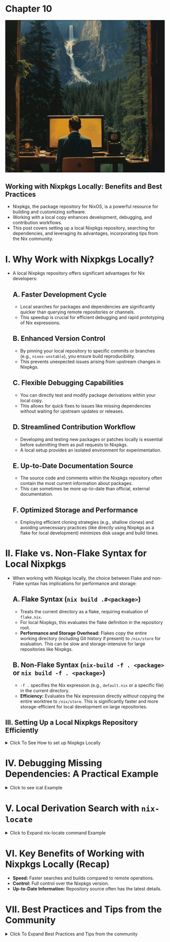 # Chapter 10

<!-- toc -->

![gruv18](images/gruv18.png)

## Working with Nixpkgs Locally: Benefits and Best Practices

- Nixpkgs, the package repository for NixOS, is a powerful resource for building and customizing software.
- Working with a local copy enhances development, debugging, and contribution workflows.
- This post covers setting up a local Nixpkgs repository, searching for dependencies, and leveraging its advantages, incorporating tips from the Nix community.

# I. Why Work with Nixpkgs Locally?

- A local Nixpkgs repository offers significant advantages for Nix developers:

  ## A. Faster Development Cycle

  - Local searches for packages and dependencies are significantly quicker than querying remote repositories or channels.
  - This speedup is crucial for efficient debugging and rapid prototyping of Nix expressions.

  ## B. Enhanced Version Control

  - By pinning your local repository to specific commits or branches (e.g., `nixos-unstable`), you ensure build reproducibility.
  - This prevents unexpected issues arising from upstream changes in Nixpkgs.

  ## C. Flexible Debugging Capabilities

  - You can directly test and modify package derivations within your local copy.
  - This allows for quick fixes to issues like missing dependencies without waiting for upstream updates or releases.

  ## D. Streamlined Contribution Workflow

  - Developing and testing new packages or patches locally is essential before submitting them as pull requests to Nixpkgs.
  - A local setup provides an isolated environment for experimentation.

  ## E. Up-to-Date Documentation Source

  - The source code and comments within the Nixpkgs repository often contain the most current information about packages.
  - This can sometimes be more up-to-date than official, external documentation.

  ## F. Optimized Storage and Performance

  - Employing efficient cloning strategies (e.g., shallow clones) and avoiding unnecessary practices (like directly using Nixpkgs as a flake for local development) minimizes disk usage and build times.

# II. Flake vs. Non-Flake Syntax for Local Nixpkgs

- When working with Nixpkgs locally, the choice between Flake and non-Flake syntax has implications for performance and storage:

  ## A. Flake Syntax (`nix build .#<package>`)

  - Treats the current directory as a flake, requiring evaluation of `flake.nix`.
  - For local Nixpkgs, this evaluates the flake definition in the repository root.
  - **Performance and Storage Overhead:** Flakes copy the entire working directory (including Git history if present) to `/nix/store` for evaluation. This can be slow and storage-intensive for large repositories like Nixpkgs.

  ## B. Non-Flake Syntax (`nix-build -f . <package>` or `nix build -f . <package>`)

  - `-f .` specifies the Nix expression (e.g., `default.nix` or a specific file) in the current directory.
  - **Efficiency:** Evaluates the Nix expression directly _without_ copying the entire worktree to `/nix/store`. This is significantly faster and more storage-efficient for local development on large repositories.

## III. Setting Up a Local Nixpkgs Repository Efficiently

<details>
<summary>Click To See How to set up Nixpkgs Locally</summary>

- Cloning Nixpkgs requires careful consideration due to its size.

## A. Initial Clone: Shallow Cloning

- To avoid downloading the entire history, perform a shallow clone:
  ```bash
  git clone [https://github.com/NixOS/nixpkgs](https://github.com/NixOS/nixpkgs) --depth 1
  cd nixpkgs
  ```

## B. Managing Branches with Worktrees

- Use Git worktrees to manage different branches efficiently:

  ```bash
  git fetch --all --prune --depth=1
  git worktree add -b nixos-unstable nixos-unstable # For just unstable
  ```

- **Explanation of `git worktree`:** Allows multiple working directories attached to the same `.git` directory, sharing history and objects but with separate checked-out files.
- `git worktree add`: Creates a new working directory for the specified branch (`nixos-unstable` in this case).

</details>

# IV. Debugging Missing Dependencies: A Practical Example

<details>
<summary> Click to see icat Example </summary>

- Let's say you're trying to build `icat` locally and encounter a missing dependency error:

```nix
nix-build -A icat
# ... (Error log showing "fatal error: X11/Xlib.h: No such file or directory")
```

- The error `fatal error: X11/Xlib.h: No such file or directory` indicates a missing X11 dependency.

## A. Online Search with `search.nixos.org`

- The Nixpkgs package search website ([https://search.nixos.org/packages](https://search.nixos.org/packages)) is a valuable first step.
- However, broad terms like "x11" can yield many irrelevant results.
- **Tip:** Utilize the left sidebar to filter by package sets (e.g., "xorg").

## B. Local Source Code Search with `rg` (ripgrep)

- Familiarity with searching the Nixpkgs source code is crucial for finding dependencies.
- Navigate to your local `nixpkgs/` directory and use `rg`:

  ```bash
  rg "x11 =" pkgs # Case-sensitive search
  ```

  **Output:**

  ```
  pkgs/tools/X11/primus/default.nix
  21:  primus = if useNvidia then primusLib_ else primusLib_.override { nvidia_x11 = null; };
  22:  primus_i686 = if useNvidia then primusLib_i686_ else primusLib_i686_.override { nvidia_x11 = null; };

  pkgs/applications/graphics/imv/default.nix
  38:    x11 = [ libGLU xorg.libxcb xorg.libX11 ];
  ```

- Refining the search (case-insensitive):
  ```bash
  rg -i "libx11 =" pkgs
  ```
  **Output:**
  ```
  # ... (Output showing "xorg.libX11")
  ```
- The key result is `xorg.libX11`, which is likely the missing dependency.

  </details>

# V. Local Derivation Search with `nix-locate`

<details>
<summary> Click to Expand nix-locate command Example</summary>

- `nix-locate` (from the `nix-index` package) allows searching for derivations
  on the command line.

  > **Note:** Install `nix-index` and run `nix-index` to create the initial index.

  ```bash
  nix-locate libx11
  # ... (Output showing paths related to libx11)
  ```

- Combining online and local search tools (`search.nixos.org`, `rg`, `nix-locate`)
  provides a comprehensive approach to finding dependencies.

</details>

# VI. Key Benefits of Working with Nixpkgs Locally (Recap)

- **Speed:** Faster searches and builds compared to remote operations.
- **Control:** Full control over the Nixpkgs version.
- **Up-to-Date Information:** Repository source often has the latest details.

# VII. Best Practices and Tips from the Community

<details>
<summary>Click To Expand Best Practices and Tips from the community</summary>

- **Rebasing over Merging:** Never merge upstream changes into your local branch.
  Always rebase your branch onto the upstream (e.g., `master` or `nixos-unstable`)
  to avoid accidental large-scale pings in pull requests (Tip from `soulsssx3` on
  Reddit).

- **Tip from `ElvishJErrico`:** Avoid using Nixpkgs directly as a flake for local
  development due to slow copying to `/nix/store` and performance issues with
  garbage collection on large numbers of small files. Use `nix build -f .
<package>` instead of `nix build .#<package>`.

- **Edge Cases for Flake Syntax:** Flake syntax might be necessary in specific
  scenarios, such as NixOS installer tests where copying the Git history should
  be avoided.

- **Base Changes on `nixos-unstable`:** For better binary cache hits, base your
  changes on the `nixos-unstable` branch instead of `master`. Consider the
  merge-base for staging branches as well.

- **Consider `jujutsu`:** Explore [jj-vcs](https://github.com/jj-vcs/jj),
  a Git-compatible alternative that can offer a more intuitive workflow,
  especially for large monorepos like Nixpkgs. While it has a learning curve,
  it can significantly improve parallel work and branch management.

- [Intro-To-Jujutsu](https://tsawyer87.github.io/posts/intro_to_jujutsu/)

</details>
